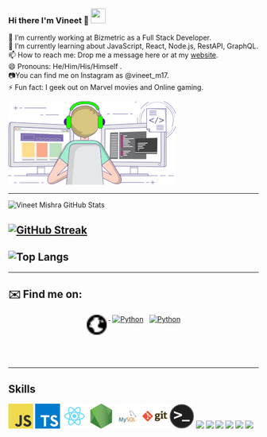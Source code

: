 ### Hi there I'm Vineet 👋 <img src="https://raw.githubusercontent.com/TheDudeThatCode/TheDudeThatCode/master/Assets/Earth.gif" width="30" height="30" />

🔭 I’m currently working at Bizmetric as a Full Stack Developer. <br/> 
🌱 I’m currently learning about JavaScript, React, Node.js, RestAPI, GraphQL.<br/>
📫 How to reach me: Drop me a message here or at my [website](https://vi519.github.io/vineet_mishra_web_app/).<br/>
😄 Pronouns: He/Him/His/Himself .<br/>
📷You can find me on Instagram as @vineet_m17. <br/>
⚡ Fun fact: I geek out on Marvel movies and Online gaming.<br/>


![](https://raw.githubusercontent.com/Abhijay007/Abhijay007/main/coder1.gif)



---
![Vineet Mishra GitHub Stats](https://github-readme-stats.vercel.app/api?username=vi519&show_icons=true&theme=tokyonight) 

[![GitHub Streak](https://github-readme-streak-stats.herokuapp.com?user=vi519&theme=blood-dark&date_format=M%20j%5B%2C%20Y%5D)](https://git.io/streak-stats)
---
![Top Langs](https://github-readme-stats.vercel.app/api/top-langs/?username=vi519&theme=tokyonight)
---


---
## ✉️ Find me on:


<p align="center">
 <a href="https://vi519.github.io/vineet_mishra_web_app/" target="_blank" rel="noopener noreferrer"> <img src="https://raw.githubusercontent.com/iconic/open-iconic/master/svg/globe.svg" alt="Python" height="40" style="vertical-align:top; margin:4px"> </a>
 <a href="https://www.linkedin.com/in/vineet-mishra-8850981a6/" target="_blank" rel="noopener noreferrer"> <img src="https://cdn.jsdelivr.net/npm/simple-icons@v3/icons/linkedin.svg" alt="Python" height="40" style="vertical-align:top; margin:4px"></a>
 <a href="mailto:vineetmishrahbk@gmail.com"> <img src="https://cdn.jsdelivr.net/npm/simple-icons@v3/icons/gmail.svg" alt="Python" height="40" style="vertical-align:top; margin:4px"></a>
</p>

<br />



<br/>

---
Skills
---
<code><img height="50" src="https://raw.githubusercontent.com/github/explore/80688e429a7d4ef2fca1e82350fe8e3517d3494d/topics/javascript/javascript.png"></code>
<code><img height="50" src="https://raw.githubusercontent.com/github/explore/80688e429a7d4ef2fca1e82350fe8e3517d3494d/topics/typescript/typescript.png"></code>
<code><img height="50" src="https://raw.githubusercontent.com/github/explore/80688e429a7d4ef2fca1e82350fe8e3517d3494d/topics/react/react.png"></code>
<code><img height="50" src="https://raw.githubusercontent.com/github/explore/80688e429a7d4ef2fca1e82350fe8e3517d3494d/topics/nodejs/nodejs.png"></code>
<code><img height="50" src="https://raw.githubusercontent.com/github/explore/80688e429a7d4ef2fca1e82350fe8e3517d3494d/topics/mysql/mysql.png"></code>
<code><img height="50" src="https://raw.githubusercontent.com/github/explore/80688e429a7d4ef2fca1e82350fe8e3517d3494d/topics/git/git.png"></code>
<code><img height="50" src="https://raw.githubusercontent.com/github/explore/80688e429a7d4ef2fca1e82350fe8e3517d3494d/topics/terminal/terminal.png"></code>
<code><img height="50" src="https://upload.wikimedia.org/wikipedia/commons/thumb/c/cf/Angular_full_color_logo.svg/800px-Angular_full_color_logo.svg.png"></code>
<code><img height="50" src="https://d1jnx9ba8s6j9r.cloudfront.net/blog/wp-content/uploads/2019/07/express-logo-528x240.png"></code>
<code><img height="50" src="https://miro.medium.com/max/1400/1*b0TtGI6gWFLltL1QkRxVdg.png"></code>
<code><img height="50" src="https://www.pragimtech.com/wp-content/uploads/2019/04/bootstrap.jpg"></code>
<code><img height="50" src="https://upload.wikimedia.org/wikipedia/commons/thumb/2/29/Postgresql_elephant.svg/330px-Postgresql_elephant.svg.png"></code>
<code><img height="50" src="https://thejournalofmhealth.com/wp-content/uploads/2019/07/HL7-FHIR-Integration-Components-Made-Free-for-NHS-Customers.png"></code>


